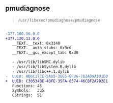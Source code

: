 ## pmudiagnose

> `/usr/libexec/pmudiagnose/pmudiagnose`

```diff

-377.100.56.0.0
+377.120.13.0.0
   __TEXT.__text: 0x3140
   __TEXT.__auth_stubs: 0x3c0
   __TEXT.__gcc_except_tab: 0xd0

   - /usr/lib/libSMC.dylib
   - /usr/lib/libSystem.B.dylib
   - /usr/lib/libc++.1.dylib
-  UUID: AB6C17CE-5A05-3865-8F86-7B2A09A101DD
+  UUID: C30534BE-4DFE-35FA-8574-46CBF2A782E1
   Functions: 45
   Symbols:   335
   CStrings:  51

```
